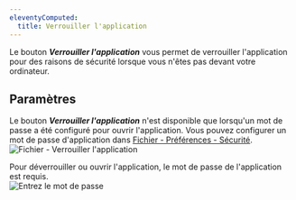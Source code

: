 ```yaml
---
eleventyComputed:
  title: Verrouiller l'application
---
```

Le bouton ***Verrouiller l'application*** vous permet de verrouiller l'application pour des raisons de sécurité lorsque vous n'êtes pas devant votre ordinateur. 

## Paramètres 

Le bouton ***Verrouiller l'application*** n'est disponible que lorsqu'un mot de passe a été configuré pour ouvrir l'application. Vous pouvez configurer un mot de passe d'application dans [Fichier - Préférences - Sécurité](/fr/rdm/mac/commands/file/preferences/security/).  
![Fichier - Verrouiller l'application](https://webdevolutions.azureedge.net/docs/fr/rdm/mac/clip4021.png) 

Pour déverrouiller ou ouvrir l'application, le mot de passe de l'application est requis.  
![Entrez le mot de passe](https://webdevolutions.azureedge.net/docs/fr/rdm/mac/clip4016.png) 

